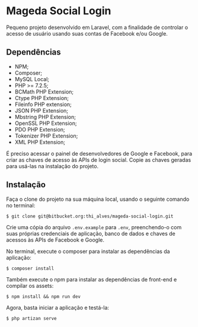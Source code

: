 # Mageda Social Login

Pequeno projeto desenvolvido em Laravel, com a finalidade de controlar o acesso de usuário usando suas contas de Facebook e/ou Google.

## Dependências

 - NPM;
 - Composer;
 - MySQL Local;
 - PHP >= 7.2.5;
 - BCMath PHP Extension;
 - Ctype PHP Extension;
 - Fileinfo PHP extension;
 - JSON PHP Extension;
 - Mbstring PHP Extension;
 - OpenSSL PHP Extension;
 - PDO PHP Extension;
 - Tokenizer PHP Extension;
 - XML PHP Extension;
 
É preciso acessar o painel de desenvolvedores de Google e Facebook, para criar as chaves de acesso às APIs de login social. Copie as chaves geradas para usá-las na instalação do projeto.
 
## Instalação
 
Faça o clone do projeto na sua máquina local, usando o seguinte comando no terminal:

```
$ git clone git@bitbucket.org:thi_alves/mageda-social-login.git
```

Crie uma cópia do arquivo `.env.example` para `.env`, preenchendo-o com suas próprias credenciais de aplicação, banco de dados e chaves de acessos às APIs de Facebook e Google.

No terminal, execute o composer para instalar as dependências da aplicação:

```
$ composer install
```

Também execute o npm para instalar as dependências de front-end e compilar os assets:

```
$ npm install && npm run dev
```

Agora, basta iniciar a aplicação e testá-la:

```
$ php artizan serve
```